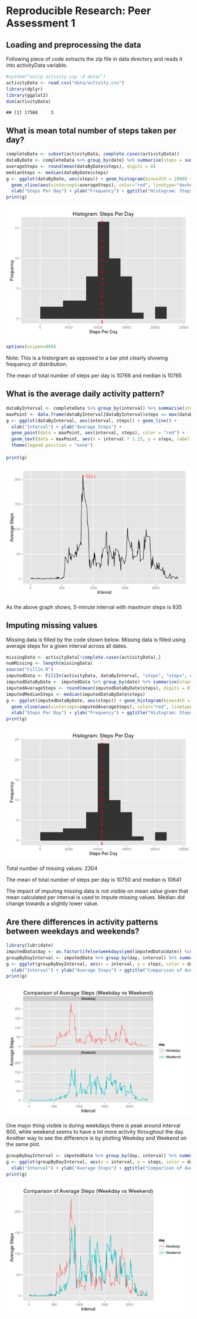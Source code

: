 
Reproducible Research: Peer Assessment 1
========================================

## Loading and preprocessing the data
Following piece of code extracts the zip file in data directory and reads it into activityData variable.

```r
#system("unzip activity.zip -d data/")
activityData <- read.csv("data/activity.csv")
library(dplyr)
library(ggplot2)
dim(activityData)
```

```
## [1] 17568     3
```


## What is mean total number of steps taken per day?


```r
completeData <- subset(activityData, complete.cases(activityData))
dataByDate <- completeData %>% group_by(date) %>% summarise(steps = sum(steps))
averageSteps <- round(mean(dataByDate$steps), digits = 0)
medianSteps <- median(dataByDate$steps)
g <- ggplot(dataByDate, aes(steps)) + geom_histogram(binwidth = 2000) +
  geom_vline(aes(xintercept=averageSteps), color="red", linetype="dashed", size=1) +
  xlab("Steps Per Day") + ylab("Frequency") + ggtitle("Histogram: Steps Per Day")
print(g)
```

![](PA1_template_files/figure-html/unnamed-chunk-2-1.png) 

```r
options(scipen=999)
```

Note: This is a historgram as opposed to a bar plot clearly showing frequency of distribution.

The mean of total number of steps per day is 10766 and median is 10765

## What is the average daily activity pattern?

```r
dataByInterval <- completeData %>% group_by(interval) %>% summarise(steps = mean(steps))
maxPoint <- data.frame(dataByInterval[dataByInterval$steps == max(dataByInterval$steps),])
g <- ggplot(dataByInterval, aes(interval, steps)) + geom_line() +
  xlab("Interval") + ylab("Average Steps") +
  geom_point(data = maxPoint, aes(interval, steps), color = "red") +
  geom_text(data = maxPoint, aes(x = interval * 1.15, y = steps, label = "Max", color = "red")) +
  theme(legend.position = "none")
    
print(g)
```

![](PA1_template_files/figure-html/unnamed-chunk-3-1.png) 

As the above graph shows, 5-minute interval with maximum steps is 835

## Imputing missing values

Missing data is filled by the code shown below. Missing data is filled using average steps for a given interval across all dates. 

```r
missingData <- activityData[!complete.cases(activityData),]
numMissing <- length(missingData)
source("FillIn.R")
imputedData <- FillIn(activityData, dataByInterval, "steps", "steps", c("interval"))
imputedDataByDate <- imputedData %>% group_by(date) %>% summarise(steps = sum(steps))
imputedAverageSteps <- round(mean(imputedDataByDate$steps), digits = 0)
imputedMedianSteps <- median(imputedDataByDate$steps)
g <- ggplot(imputedDataByDate, aes(steps)) + geom_histogram(binwidth = 2000) +
  geom_vline(aes(xintercept=imputedAverageSteps), color="red", linetype="dashed", size=1) +
  xlab("Steps Per Day") + ylab("Frequency") + ggtitle("Histogram: Steps Per Day")
print(g)
```

![](PA1_template_files/figure-html/unnamed-chunk-4-1.png) 

Total number of missing values: 2304

The mean of total number of steps per day is 10750 and median is 10641

The impact of imputing missing data is not visible on mean value given that mean calculated per interval is used to impute missing values. Median did change towards a slightly lower value.

## Are there differences in activity patterns between weekdays and weekends?

```r
library(lubridate)
imputedData$day <- as.factor(ifelse(weekdays(ymd(imputedData$date)) %in% c("Saturday","Sunday"), "Weekend", "Weekday"))
groupByDayInterval <- imputedData %>% group_by(day, interval) %>% summarise(steps = mean(steps))
g <- ggplot(groupByDayInterval, aes(x = interval, y = steps, color = day)) + geom_line() + facet_wrap(~day, nrow = 2) + 
  xlab("Interval") + ylab("Average Steps") + ggtitle("Comparison of Average Steps (Weekday vs Weekend)")
print(g)
```

![](PA1_template_files/figure-html/unnamed-chunk-5-1.png) 

One major thing visible is during weekdays there is peak around interval 800, while weekend seems to have a lot more activity throughout the day. Another way to see the difference is by plotting Weekday and Weekend on the same plot.


```r
groupByDayInterval <- imputedData %>% group_by(day, interval) %>% summarise(steps = mean(steps))
g <- ggplot(groupByDayInterval, aes(x = interval, y = steps, color = day)) + geom_line() +
  xlab("Interval") + ylab("Average Steps") + ggtitle("Comparison of Average Steps (Weekday vs Weekend)")
print(g)
```

![](PA1_template_files/figure-html/unnamed-chunk-6-1.png) 
